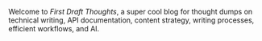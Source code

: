 Welcome to *First Draft Thoughts*, a super cool blog for thought dumps on technical writing, API documentation, content strategy, writing processes, efficient workflows, and AI.
